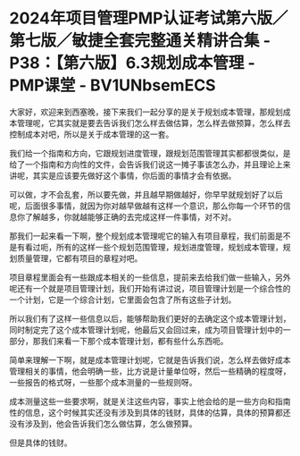 # 2024年项目管理PMP认证考试第六版／第七版／敏捷全套完整通关精讲合集 - P38：【第六版】6.3规划成本管理 - PMP课堂 - BV1UNbsemECS

大家好，欢迎来到西塞晚，接下来我们一起分享的是关于规划成本管理，那规划成本管理呢，它其实就是要去告诉我们怎么样去做估算，怎么样去做预算，怎么样去控制成本对吧，所以是关于成本管理的这一套。

我们给一个指南和方向，它跟规划进度管理，跟规划范围管理其实都都很类似，是给了一个指南和方向性的文件，会告诉我们说这一摊子事该怎么办，并且理论上来讲呢，其实是应该要先做好这个事情，你后面的事情才会有依据。

可以做，才不会乱套，所以要先做，并且越早期做越好，你早早就规划好了以后呢，后面很多事情，就因为你对越早做越有这样一个意识，那么你每一个环节的信息你了解越多，你就越能够正确的去完成这样一件事情，对不对。

那我们一起来看一下啊，整个规划成本管理呢它的输入有项目章程，我们前面是不是有看过呃，所有的这样一些个规划范围管理，规划进度管理，规划成本管理，规划质量管理，它都有项目的章程对吧。

项目章程里面会有一些跟成本相关的一些信息，提前来去给我们做一些输入，另外呢还有一个就是项目管理计划，我们开始有讲过说，项目管理计划是一个综合性的一个计划，它是一个综合计划，它里面会包含了所有这些子计划。

所以我们有了这样一些信息以后，能够帮助我们更好的去确定这个成本管理计划，同时制定完了这个成本管理计划呢，他最后又会回过来，成为项目管理计划中的一部分，那我们来看一下那个成本管理计划，都有些什么东西呃。

简单来理解一下啊，就是成本管理计划呢，它就是告诉我们说，怎么样去做好成本管理相关的事情，他会明确一些，比方说是计量单位呀，然后一些精确的程度呀，一些报告的格式呀，一些那个成本测量的一些规则呀。

成本测量这些一些要求啊，就是关注这些内容，事实上他会给的是一些方向和指南性的信息，这个时候其实还没有涉及到具体的钱财，具体的估算，具体的预算都还没有涉及到，他会告诉我们怎么做估算，怎么做预算。

但是具体的钱财。
